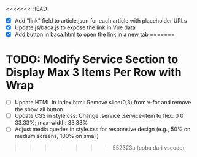 <<<<<<< HEAD
- [x] Add "link" field to article.json for each article with placeholder URLs
- [x] Update js/baca.js to expose the link in Vue data
- [x] Add button in baca.html to open the link in a new tab
=======
# TODO: Modify Service Section to Display Max 3 Items Per Row with Wrap

- [ ] Update HTML in index.html: Remove slice(0,3) from v-for and remove the show all button
- [ ] Update CSS in style.css: Change .service .service-item to flex: 0 0 33.33%; max-width: 33.33%
- [ ] Adjust media queries in style.css for responsive design (e.g., 50% on medium screens, 100% on small)
>>>>>>> 552323a (coba dari vscode)
